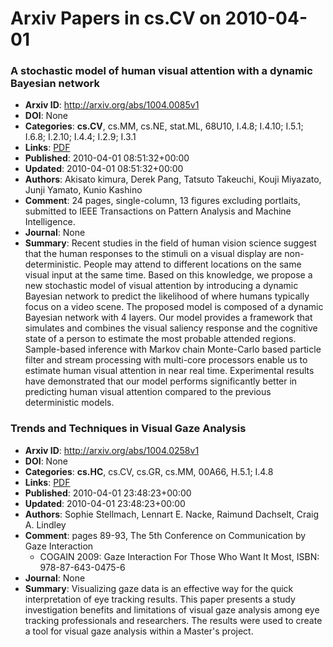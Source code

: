 # Arxiv Papers in cs.CV on 2010-04-01
### A stochastic model of human visual attention with a dynamic Bayesian network
- **Arxiv ID**: http://arxiv.org/abs/1004.0085v1
- **DOI**: None
- **Categories**: **cs.CV**, cs.MM, cs.NE, stat.ML, 68U10, I.4.8; I.4.10; I.5.1; I.6.8; I.2.10; I.4.4; I.2.9; I.3.1
- **Links**: [PDF](http://arxiv.org/pdf/1004.0085v1)
- **Published**: 2010-04-01 08:51:32+00:00
- **Updated**: 2010-04-01 08:51:32+00:00
- **Authors**: Akisato kimura, Derek Pang, Tatsuto Takeuchi, Kouji Miyazato, Junji Yamato, Kunio Kashino
- **Comment**: 24 pages, single-column, 13 figures excluding portlaits, submitted to
  IEEE Transactions on Pattern Analysis and Machine Intelligence.
- **Journal**: None
- **Summary**: Recent studies in the field of human vision science suggest that the human responses to the stimuli on a visual display are non-deterministic. People may attend to different locations on the same visual input at the same time. Based on this knowledge, we propose a new stochastic model of visual attention by introducing a dynamic Bayesian network to predict the likelihood of where humans typically focus on a video scene. The proposed model is composed of a dynamic Bayesian network with 4 layers. Our model provides a framework that simulates and combines the visual saliency response and the cognitive state of a person to estimate the most probable attended regions. Sample-based inference with Markov chain Monte-Carlo based particle filter and stream processing with multi-core processors enable us to estimate human visual attention in near real time. Experimental results have demonstrated that our model performs significantly better in predicting human visual attention compared to the previous deterministic models.



### Trends and Techniques in Visual Gaze Analysis
- **Arxiv ID**: http://arxiv.org/abs/1004.0258v1
- **DOI**: None
- **Categories**: **cs.HC**, cs.CV, cs.GR, cs.MM, 00A66, H.5.1; I.4.8
- **Links**: [PDF](http://arxiv.org/pdf/1004.0258v1)
- **Published**: 2010-04-01 23:48:23+00:00
- **Updated**: 2010-04-01 23:48:23+00:00
- **Authors**: Sophie Stellmach, Lennart E. Nacke, Raimund Dachselt, Craig A. Lindley
- **Comment**: pages 89-93, The 5th Conference on Communication by Gaze Interaction
  - COGAIN 2009: Gaze Interaction For Those Who Want It Most, ISBN:
  978-87-643-0475-6
- **Journal**: None
- **Summary**: Visualizing gaze data is an effective way for the quick interpretation of eye tracking results. This paper presents a study investigation benefits and limitations of visual gaze analysis among eye tracking professionals and researchers. The results were used to create a tool for visual gaze analysis within a Master's project.




